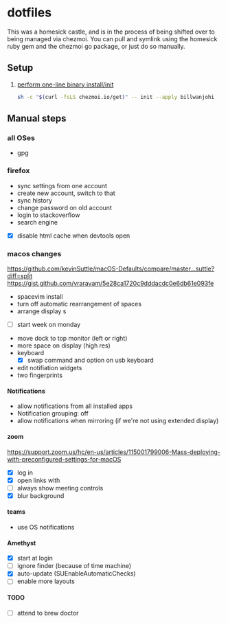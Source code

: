 # dotfiles

This was a homesick castle, and is in the process of being shifted over to being managed via chezmoi.
You can pull and symlink using the homesick ruby gem and the chezmoi go package,
or just do so manually.

## Setup

1. [perform one-line binary install/init](https://www.chezmoi.io/install/#one-line-binary-install)

   ```bash
   sh -c "$(curl -fsLS chezmoi.io/get)" -- init --apply billwanjohi
   ```

## Manual steps

### all OSes

- gpg

### firefox

- sync settings from one account
- create new account, switch to that
- sync history
- change password on old account
- login to stackoverflow
- search engine
- [x] disable html cache when devtools open

### macos changes

https://github.com/kevinSuttle/macOS-Defaults/compare/master...suttle?diff=split
https://gist.github.com/vraravam/5e28ca1720c9dddacdc0e6db61e093fe

- spacevim install
- turn off automatic rearrangement of spaces
- arrange display s
- [ ] start week on monday
- move dock to top monitor (left or right)
- more space on display (high res)
- keyboard
  - [x] swap command and option on usb keyboard
- edit notifiation widgets
- two fingerprints

#### Notifications

- allow notifications from all installed apps
- Notification grouping: off
- allow notifications when mirroring (if we're not using extended display)

#### zoom

https://support.zoom.us/hc/en-us/articles/115001799006-Mass-deploying-with-preconfigured-settings-for-macOS

- [x] log in
- [x] open links with
- [ ] always show meeting controls
- [x] blur background

#### teams

- use OS notifications

#### Amethyst

- [x] start at login
- [ ] ignore finder (because of time machine)
- [x] auto-update (SUEnableAutomaticChecks)
- [ ] enable more layouts

#### TODO

- [ ] attend to brew doctor
